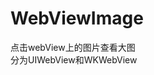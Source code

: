 # WebViewImage
点击webView上的图片查看大图  
分为UIWebView和WKWebView
[](https://raw.githubusercontent.com/misslove1015/DemoPictures/master/WebViewImage.gif)
